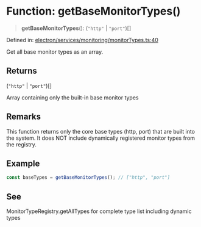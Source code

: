 # Function: getBaseMonitorTypes()

> **getBaseMonitorTypes**(): (`"http"` \| `"port"`)[]

Defined in: [electron/services/monitoring/monitorTypes.ts:40](https://github.com/Nick2bad4u/Uptime-Watcher/blob/dca5483e793478722cd3e6e125cafcec5fc771f0/electron/services/monitoring/monitorTypes.ts#L40)

Get all base monitor types as an array.

## Returns

(`"http"` \| `"port"`)[]

Array containing only the built-in base monitor types

## Remarks

This function returns only the core base types (http, port) that are
built into the system. It does NOT include dynamically registered
monitor types from the registry.

## Example

```typescript
const baseTypes = getBaseMonitorTypes(); // ["http", "port"]
```

## See

MonitorTypeRegistry.getAllTypes for complete type list including dynamic types
